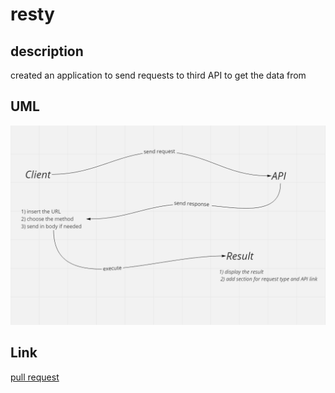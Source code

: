 # resty


## description
created an application to send requests to third API to get the data from


## UML
![](./public/UML.png)


## Link
[pull request](https://github.com/islam-Attar/resty/pull/2/)
